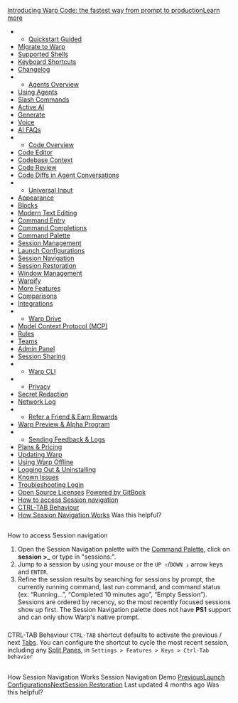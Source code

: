 [Introducing Warp Code: the fastest way from prompt to productionLearn more ](https://www.warp.dev/blog/introducing-warp-code-prompt-to-prod)
 * * [Quickstart Guided](/)
 * [Migrate to Warp](/getting-started/migrate-to-warp)
 * [Supported Shells](/getting-started/supported-shells)
 * [Keyboard Shortcuts](/getting-started/keyboard-shortcuts)
 * [Changelog](/getting-started/changelog)
 * * [Agents Overview](/agents/agents-overview)
 * [Using Agents](/agents/using-agents)
 * [Slash Commands](/agents/slash-commands)
 * [Active AI](/agents/active-ai)
 * [Generate](/agents/generate)
 * [Voice](/agents/voice)
 * [AI FAQs](/agents/ai-faqs)
 * * [Code Overview](/code/code-overview)
 * [Code Editor](/code/code-editor)
 * [Codebase Context](/code/codebase-context)
 * [Code Review](/code/code-review)
 * [Code Diffs in Agent Conversations](/code/reviewing-code)
 * * [Universal Input](/terminal/universal-input)
 * [Appearance](/terminal/appearance)
 * [Blocks](/terminal/blocks)
 * [Modern Text Editing](/terminal/editor)
 * [Command Entry](/terminal/entry)
 * [Command Completions](/terminal/command-completions)
 * [Command Palette](/terminal/command-palette)
 * [Session Management](/terminal/sessions)
 * [Launch Configurations](/terminal/sessions/launch-configurations)
 * [Session Navigation](/terminal/sessions/session-navigation)
 * [Session Restoration](/terminal/sessions/session-restoration)
 * [Window Management](/terminal/windows)
 * [Warpify](/terminal/warpify)
 * [More Features](/terminal/more-features)
 * [Comparisons](/terminal/comparisons)
 * [Integrations](/terminal/integrations-and-plugins)
 * * [Warp Drive](/knowledge-and-collaboration/warp-drive)
 * [Model Context Protocol (MCP)](/knowledge-and-collaboration/mcp)
 * [Rules](/knowledge-and-collaboration/rules)
 * [Teams](/knowledge-and-collaboration/teams)
 * [Admin Panel](/knowledge-and-collaboration/admin-panel)
 * [Session Sharing](/knowledge-and-collaboration/session-sharing)
 * * [Warp CLI](/developers/cli)
 * * [Privacy](/privacy/privacy)
 * [Secret Redaction](/privacy/secret-redaction)
 * [Network Log](/privacy/network-log)
 * * [Refer a Friend & Earn Rewards](/community/refer-a-friend)
 * [Warp Preview & Alpha Program](/community/warp-preview-and-alpha-program)
 * * [Sending Feedback & Logs](/support-and-billing/sending-us-feedback)
 * [Plans & Pricing](/support-and-billing/plans-and-pricing)
 * [Updating Warp](/support-and-billing/updating-warp)
 * [Using Warp Offline](/support-and-billing/using-warp-offline)
 * [Logging Out & Uninstalling](/support-and-billing/uninstalling-warp)
 * [Known Issues](/support-and-billing/known-issues)
 * [Troubleshooting Login](/support-and-billing/troubleshooting-login-issues)
 * [Open Source Licenses](/support-and-billing/licenses)
[Powered by GitBook](https://www.gitbook.com/?utm_source=content&utm_medium=trademark&utm_campaign=-MbqIgTw17KQvq_DQuRr)
 * [How to access Session navigation](#how-to-access-session-navigation)
 * [CTRL-TAB Behaviour](#ctrl-tab-behaviour)
 * [How Session Navigation Works](#how-session-navigation-works)
Was this helpful?
## 
[](#how-to-access-session-navigation)
How to access Session navigation
 1. Open the Session Navigation palette with the [Command Palette](/terminal/command-palette), click on **session >_** or type in "sessions:".
 2. Jump to a session by using your mouse or the `UP ↑`/`DOWN ↓` arrow keys and `ENTER`.
 3. Refine the session results by searching for sessions by prompt, the currently running command, last run command, and command status (ex: “Running…”, “Completed 10 minutes ago”, “Empty Session”).
Sessions are ordered by recency, so the most recently focused sessions show up first. The Session Navigation palette does not have **PS1** support and can only show Warp's native prompt.
### 
[](#ctrl-tab-behaviour)
CTRL-TAB Behaviour
`CTRL-TAB` shortcut defaults to activate the previous / next [Tabs](/terminal/windows/tabs). You can configure the shortcut to cycle the most recent session, including any [Split Panes](/terminal/windows/split-panes), in `Settings > Features > Keys > Ctrl-Tab behavior`
## 
[](#how-session-navigation-works)
How Session Navigation Works
Session Navigation Demo
[PreviousLaunch Configurations](/terminal/sessions/launch-configurations)[NextSession Restoration](/terminal/sessions/session-restoration)
Last updated 4 months ago
Was this helpful?